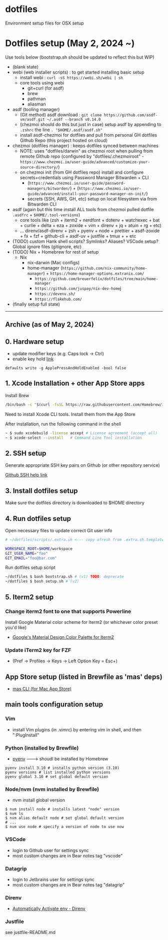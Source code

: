 # dotfiles

Environment setup files for OSX setup

# Dotfiles setup (May 2, 2024 ~)

Use tools below
(bootstrap.sh should be updated to reflect this but WIP)

- (blank state)
- webi (web installer scripts) : to get started installing basic setup
  - install webi : `curl -sS https://webi.sh/webi | sh`
  - core tools using webi
    - git+curl (for asdf)
    - brew
    - pathman
    - aliasman
- asdf (tooling manager)
  - (Git method) asdf download : `git clone https://github.com/asdf-vm/asdf.git ~/.asdf --branch v0.14.0`
  - (chezmoi should do this but just in case) setup asdf by appending to `.zshrc` the line `. "$HOME/.asdf/asdf.sh"`
  - install asdf-chezmoi for dotfiles and pull from personal GH dotfiles Github Repo (this project hosted on cloud)
- chezmoi (dotfiles manager) : keeps dotfiles synced between machines
  - NOTE: uses "dotfiles/darwin" as chezmoi root when pulling from remote Github repo (configured by "dotfiles/.chezmoiroot" - `https://www.chezmoi.io/user-guide/advanced/customize-your-source-directory/`)
  - on chezmoi init (from GH dotfiles repo) install and configure secrets+credentials using Password Manager Bitwarden + CLI
    - (`https://www.chezmoi.io/user-guide/password-managers/bitwarden/`) + (`https://www.chezmoi.io/user-guide/advanced/install-your-password-manager-on-init/`)
    - secrets (SSH, AWS, GH, etc) setup on local filesystem via from Bitwarden CLI
- asdf (again but this time install ALL tools from chezmoi pulled dotfile `.asdfrc` + `$HOME/.tool-versions`)
  - core tools like (zsh + iterm2 + nerdfont + dotenv + watchexec + bat + curlie + delta + eza + zoxide + vim + direnv + jq + atuin + rg + etc)
  - ... direnv/asdf-direnv + zsh + pyenv + node + prettier + asdf-zoxide + fx + fzf + github-cli + asdf-uv + justfile + tmux +  + etc
- (TODO) custom Hank shell scripts? Symlinks? Aliases? VSCode setup? Global ignore files (gitignore, etc)
- (TODO) Nix + Homebrew for rest of setup
  - Nix
    - nix-darwin (Mac configs)
    - home-manager (`https://github.com/nix-community/home-manager`) + `https://home-manager-options.extranix.com/`
      - `https://github.com/breuerfelix/dotfiles/tree/main/home-manager`
      - `https://github.com/juspay/nix-dev-home`j
      - `https://devenv.sh/`
      - `https://flakehub.com/`
- (finally setup full state)

---------------------

## Archive (as of May 2, 2024)

## 0. Hardware setup

- update modifier keys (e.g. Caps lock -> Ctrl)
- enable key hold [link](https://www.macworld.com/article/351347/how-to-activate-key-repetition-through-the-macos-terminal.html)

```
defaults write -g ApplePressAndHoldEnabled -bool false
```

## 1. Xcode Installation + other App Store apps

Install Brew

```bash
/bin/bash -c "$(curl -fsSL https://raw.githubusercontent.com/Homebrew/install/HEAD/install.sh)"
```

Need to install Xcode CLI tools.  Install them from the App Store

After installation, run the following command in the shell

```bash
~ $ sudo xcodebuild -license accept # License agreement (accept all)
~ $ xcode-select --install   # Command Line Tool installation
```

## 2. SSH setup

Generate appropriate SSH key pairs on Github (or other repository service)

[Github SSH help link](https://help.github.com/articles/connecting-to-github-with-ssh/)

## 3. Install dotfiles setup

Make sure the dotfiles directory is downloaded to $HOME directory

## 4. Run dotfiles setup

Open necessary files to update correct Git user info

```bash
# ~/dotfiles/scripts/.extra.sh <--- copy afresh from .extra.sh.template

WORKSPACE_ROOT=$HOME/workspace
GIT_USER_NAME="foo"
GIT_EMAIL="foo@bar.com"
```

Run dotfiles setup script

```bash
~/dotfiles $ bash bootstrap.sh # (v1) TODO: deprecate
~/dotfiles $ bash setup.sh # (v2)
```

## 5. Iterm2 setup

### Change iterm2 font to one that supports Powerline

Install Google Material color scheme for Iterm2 (or whichever color preset you'd like)

- [Google's Material Design Color Palette for Iterm2](https://github.com/MartinSeeler/iterm2-material-design)

### Update iTerm2 key for FZF

- (Pref -> Profiles -> Keys -> Left Option Key = Esc+)

## App Store setup (listed in Brewfile as 'mas' deps)

- [mas CLI (for Mac App Store)](https://github.com/mas-cli/mas)

## main tools configuration setup

### Vim

- install Vim plugins (in .vimrc) by entering vim in shell, and then ":PlugInstall"

### Python (installed by Brewfile)

- [pyenv](https://github.com/pyenv/pyenv) ---> shoudl be installed by Homebrew

```shell
pyenv install 3.10 # installs python version (3.10)
pyenv versions # list installed python versions
pyenv global 3.10 # set global default version
```

### Node/nvm (nvm installed by Brewfile)

- nvm install global version

```shell
$ nvm install node # installs latest "node" version
$ nvm ls
$ nvm alias default node # set global default version
# ...
$ nvm use node # specify a version of node to use now
```

### VSCode

- login to Github user for settings sync
- most custom changes are in Bear notes tag "vscode"

### Datagrip

- login to Jetbrains user for settings sync
- most custom changes are in Bear notes tag "datagrip"

### Direnv

- [Automatically Activate env - Direnv](https://direnv.net/)



### Justfile

see justfile-README.md
